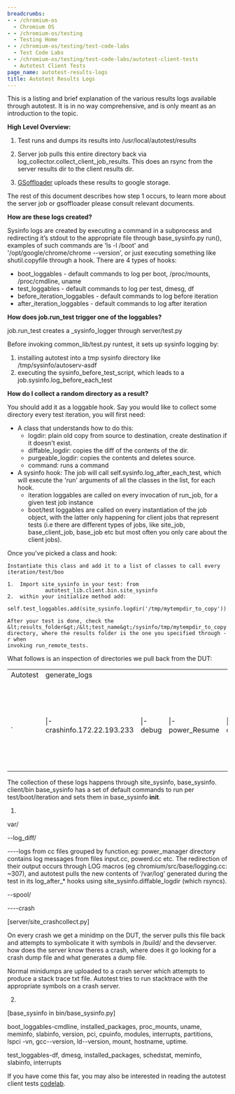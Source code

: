 ```yaml
---
breadcrumbs:
- - /chromium-os
  - Chromium OS
- - /chromium-os/testing
  - Testing Home
- - /chromium-os/testing/test-code-labs
  - Test Code Labs
- - /chromium-os/testing/test-code-labs/autotest-client-tests
  - Autotest Client Tests
page_name: autotest-results-logs
title: Autotest Results Logs
---
```


This is a listing and brief explanation of the various results logs available
through autotest. It is in no way comprehensive, and is only meant as an
introduction to the topic.

**High Level Overview:**

1. Test runs and dumps its results into /usr/local/autotest/results

2. Server job pulls this entire directory back via
log_collector.collect_client_job_results. This does an rsync from the server
results dir to the client results dir.

3. [GSoffloader](http://www.chromium.org/chromium-os/testing/gs-offloader)
uploads these results to google storage.

The rest of this document describes how step 1 occurs, to learn more about the
server job or gsoffloader please consult relevant documents.

**How are these logs created?**

Sysinfo logs are created by executing a command in a subprocess and redirecting
it’s stdout to the appropriate file through base_sysinfo.py run(), examples of
such commands are 'ls -l /boot' and '/opt/google/chrome/chrome --version', or
just executing something like shutil.copyfile through a hook. There are 4 types
of hooks:

*   boot_loggables - default commands to log per boot, /proc/mounts,
            /proc/cmdline, uname
*   test_loggables - default commands to log per test, dmesg, df
*   before_iteration_loggables - default commands to log before
            iteration
*   after_iteration_loggables - default commands to log after iteration

**How does job.run_test trigger one of the loggables?**

job.run_test creates a _sysinfo_logger through server/test.py

Before invoking common_lib/test.py runtest, it sets up sysinfo logging by:

1.  installing autotest into a tmp sysinfo directory like
            /tmp/sysinfo/autoserv-asdf
2.  executing the sysinfo_before_test_script, which leads to a
            job.sysinfo.log_before_each_test

**How do I collect a random directory as a result?**

You should add it as a loggable hook. Say you would like to collect some
directory every test iteration, you will first need:

*   A class that understands how to do this:
    *   logdir: plain old copy from source to destination, create
                destination if it doesn't exist.
    *   diffable_logdir: copies the diff of the contents of the dir.
    *   purgeable_logdir: copies the contents and deletes source.
    *   command: runs a command
*   A sysinfo hook: The job will call self.sysinfo.log_after_each_test,
            which will execute the 'run' arguments of all the classes in the
            list, for each hook.
    *   iteration loggables are called on every invocation of run_job,
                for a given test job instance
    *   boot/test loggables are called on every instantiation of the job
                object, with the latter only happening for client jobs that
                represent tests (i.e there are different types of jobs, like
                site_job, base_client_job, base_job etc but most often you only
                care about the client jobs).

Once you've picked a class and hook:

    Instantiate this class and add it to a list of classes to call every
    iteration/test/boo

    1.  Import site_sysinfo in your test: from
                autotest_lib.client.bin.site_sysinfo
    2.  within your initialize method add:
                self.test_loggables.add(site_sysinfo.logdir('/tmp/mytempdir_to_copy'))

    After your test is done, check the
    &lt;results_folder&gt;/&lt;test_name&gt;/sysinfo/tmp/mytempdir_to_copy
    directory, where the results folder is the one you specified through -r when
    invoking run_remote_tests.

What follows is an inspection of directories we pull back from the DUT:

<table>
<tr>

<td>Autotest</td>

<td>generate_logs</td>

</tr>
<tr>

<td>.</td>
<td> |-crashinfo.172.22.193.233</td>
<td> |-debug</td>
<td> |-power_Resume</td>
<td> |---debug</td>
<td> |---profiling</td>
<td> |---results</td>
<td> |---sysinfo</td>
<td> |-----iteration.1</td>
<td> |-------var</td>
<td> |---------spool</td>
<td> |-----------crash</td>
<td> |-----var</td>
<td> |-------log_diff</td>
<td> |---------chrome</td>
<td> |-----------Crash Reports</td>
<td> |---------gct</td>
<td> |---------metrics</td>
<td> |---------power_manager</td>
<td> |---------recover_duts</td>
<td> |---------ui</td>
<td> |---------update_engine</td>
<td> |---------window_manager</td>
<td> |---------xorg</td>
<td> |-------spool</td>
<td> |---------crash</td>
<td> |-sysinfo</td>

<td>.</td>
<td> |-crashdumps</td>
<td> |---Crash Reports</td>
<td> |-network_profiles</td>
<td> |---var</td>
<td> |-----cache</td>
<td> |-------shill</td>
<td> |-policy_data</td>
<td> |---whitelist</td>
<td> |-system_level_logs</td>
<td> |---chrome</td>
<td> |-----Crash Reports</td>
<td> |---gct</td>
<td> |---metrics</td>
<td> |---power_manager</td>
<td> |---recover_duts</td>
<td> |---ui</td>
<td> |---update_engine</td>
<td> |---window_manager</td>
<td> |---xorg</td>
<td> |-user_level_logs</td>

</tr>
</table>

The collection of these logs happens through site_sysinfo, base_sysinfo.
client/bin base_sysinfo has a set of default commands to run per
test/boot/iteration and sets them in base_sysinfo __init__.

1.

var/

--log_diff/

----logs from cc files grouped by function.eg: power_manager directory contains
log messages from files input.cc, powerd.cc etc. The redirection of their output
occurs through LOG macros (eg chromium/src/base/logging.cc: ~307), and autotest
pulls the new contents of ‘/var/log’ generated during the test in its
log_after_\* hooks using site_sysinfo.diffable_logdir (which rsyncs).

--spool/

----crash

\[server/site_crashcollect.py\]

On every crash we get a minidmp on the DUT, the server pulls this file back and
attempts to symbolicate it with symbols in /build/ and the devserver. how does
the server know theres a crash, where does it go looking for a crash dump file
and what generates a dump file.

Normal minidumps are uploaded to a crash server which attempts to produce a
stack trace txt file. Autotest tries to run stacktrace with the appropriate
symbols on a crash server.

2.

\[base_sysinfo in bin/base_sysinfo.py\]

boot_loggables-cmdline, installed_packages, proc_mounts, uname, meminfo,
slabinfo, version, pci, cpuinfo, modules, interrupts, partitions, lspci -vn,
gcc--version, ld--version, mount, hostname, uptime.

test_loggables-df, dmesg, installed_packages, schedstat, meminfo, slabinfo,
interrupts

If you have come this far, you may also be interested in reading the autotest
client tests
[codelab](/chromium-os/testing/test-code-labs/autotest-client-tests).
